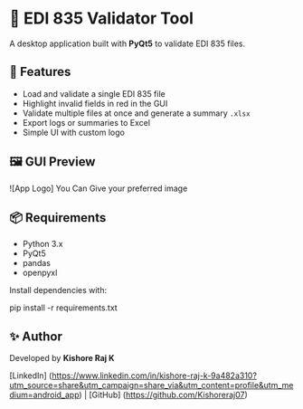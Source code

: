 # 🧾 EDI 835 Validator Tool

A desktop application built with **PyQt5** to validate EDI 835 files.

## 🚀 Features

- Load and validate a single EDI 835 file
- Highlight invalid fields in red in the GUI
- Validate multiple files at once and generate a summary `.xlsx`
- Export logs or summaries to Excel
- Simple UI with custom logo

## 🖼️ GUI Preview

![App Logo] 
You Can Give your preferred image

## 📦 Requirements

- Python 3.x
- PyQt5
- pandas
- openpyxl

Install dependencies with:

pip install -r requirements.txt


## ✨ Author

Developed by **Kishore Raj K**

[LinkedIn] (https://www.linkedin.com/in/kishore-raj-k-9a482a310?utm_source=share&utm_campaign=share_via&utm_content=profile&utm_medium=android_app) | [GitHub] (https://github.com/Kishoreraj07)




